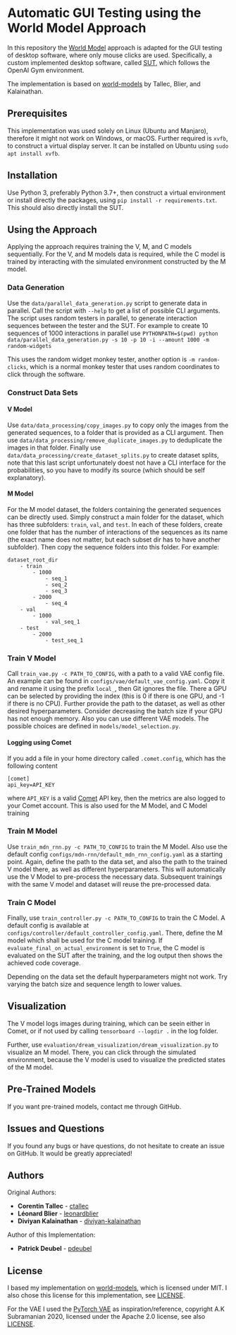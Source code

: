 # Automatic GUI Testing using the World Model Approach

In this repository the [World Model](https://arxiv.org/abs/1803.10122) approach is adapted for the GUI testing
of desktop software, where only mouse clicks are used. Specifically, a custom implemented desktop software,
called [SUT](https://github.com/neuroevolution-ai/GymGuiEnvironments), which follows the OpenAI Gym environment.

The implementation is based on [world-models](https://github.com/ctallec/world-models) by Tallec, Blier,
and Kalainathan.


## Prerequisites

This implementation was used solely on Linux (Ubuntu and Manjaro), therefore it might not work on Windows, or macOS.
Further required is `xvfb`, to construct a virtual display server. It can be installed on Ubuntu using
`sudo apt install xvfb`.


## Installation

Use Python 3, preferably Python 3.7+, then construct a virtual environment or install directly the packages,
using `pip install -r requirements.txt`. This should also directly install the SUT.


## Using the Approach

Applying the approach requires training the V, M, and C models sequentially. For the V, and M models data is required,
while the C model is trained by interacting with the simulated environment constructed by the M model.

### Data Generation

Use the `data/parallel_data_generation.py` script to generate data in parallel. Call the script with `--help` to
get a list of possible CLI arguments. The script uses random testers in parallel, to generate interaction
sequences between the tester and the SUT. For example to create 10 sequences of 1000 interactions in parallel use
`PYTHONPATH=$(pwd) python data/parallel_data_generation.py -s 10 -p 10 -i --amount 1000 -m random-widgets`

This uses the random widget monkey tester, another option is `-m random-clicks`, which is a normal monkey tester
that uses random coordinates to click through the software.


### Construct Data Sets

#### V Model

Use `data/data_processing/copy_images.py` to copy only the images from the generated sequences, to a folder that is
provided as a CLI argument. Then use `data/data_processing/remove_duplicate_images.py` to deduplicate the images
in that folder. Finally use `data/data_processing/create_dataset_splits.py` to create dataset splits, note that
this last script unfortunately doest not have a CLI interface for the probabilities, so you have to modify its source
(which should be self explanatory).


#### M Model

For the M model dataset, the folders containing the generated sequences can be directly used. Simply construct
a main folder for the dataset, which has three subfolders: `train`, `val`, and `test`. In each of these folders,
create one folder that has the number of interactions of the sequences as its name (the exact name does not matter,
but each subset dir has to have another subfolder). Then copy the sequence folders into this folder. For example:

```
dataset_root_dir
    - train
        - 1000
            - seq_1
            - seq_2
            - seq_3
        - 2000
            - seq_4
    - val 
        - 1000
            - val_seq_1   
    - test
        - 2000
            - test_seq_1
```

### Train V Model

Call `train_vae.py -c PATH_TO_CONFIG`, with a path to a valid VAE config file. An example can be found
in `configs/vae/default_vae_config.yaml`. Copy it and rename it using the prefix `local_`, then Git ignores the file.
There a GPU can be selected by providing the index (this is 0 if there is one GPU, and -1 if there is no CPU). 
Further provide the path to the dataset, as well as other desired hyperparameters. Consider decreasing the batch
size if your GPU has not enough memory. Also you can use different VAE models. The possible choices are defined
in `models/model_selection.py`.

#### Logging using Comet

If you add a file in your home directory called `.comet.config`, which has the following content
```
[comet]
api_key=API_KEY
```
where `API_KEY` is a valid [Comet](https://www.comet.ml/) API key, then the metrics are also
logged to your Comet account. This is also used for the M Model, and C Model training


### Train M Model

Use `train_mdn_rnn.py -c PATH_TO_CONFIG` to train the M Model. Also use the default config
`configs/mdn-rnn/default_mdn_rnn_config.yaml` as a starting point. Again, define the path to the data set,
and also the path to the trained V model there, as well as different hyperparameters. This will automatically use
the V Model to pre-process the necessary data. Subsequent trainings with the same V model and dataset will reuse
the pre-processed data.


### Train C Model

Finally, use `train_controller.py -c PATH_TO_CONFIG` to train the C Model. A default config is available at
`configs/controller/default_controller_config.yaml`. There, define the M model which shall be used for the C model
training. If `evaluate_final_on_actual_environment` is set to `True`, the C model is evaluated on
the SUT after the training, and the log output then shows the achieved code coverage.


Depending on the data set the default hyperparameters might not work. Try varying the batch size and sequence
length to lower values.


## Visualization

The V model logs images during training, which can be seein either in Comet, or if not used by calling
`tensorboard --logdir .` in the log folder.


Further, use `evaluation/dream_visualization/dream_visualization.py` to visualize an M model. There, you can click
through the simulated environment, because the V model is used to visualize the predicted states of the M model.


## Pre-Trained Models

If you want pre-trained models, contact me through GitHub.


## Issues and Questions

If you found any bugs or have questions, do not hesitate to create an issue on GitHub. It would be greatly
appreciated!


## Authors

Original Authors:

* **Corentin Tallec** - [ctallec](https://github.com/ctallec)
* **Léonard Blier** - [leonardblier](https://github.com/leonardblier)
* **Diviyan Kalainathan** - [diviyan-kalainathan](https://github.com/diviyan-kalainathan)

Author of this Implementation:

* **Patrick Deubel** - [pdeubel](https://github.com/pdeubel)


## License

I based my implementation on [world-models](https://github.com/ctallec/world-models), which is licensed
under MIT. I also chose this license for this implementation, see [LICENSE](LICENSE).

For the VAE I used the [PyTorch VAE](https://github.com/AntixK/PyTorch-VAE) as inspiration/reference,
copyright A.K Subramanian 2020, licensed under the Apache 2.0 license, see also [LICENSE](LICENSE).
